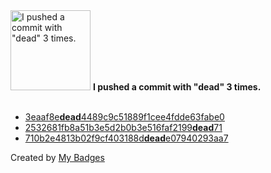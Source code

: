 <img src="https://my-badges.github.io/my-badges/dead-commit.png" alt="I pushed a commit with &quot;dead&quot; 3 times." title="I pushed a commit with &quot;dead&quot; 3 times." width="128">
<strong>I pushed a commit with &quot;dead&quot; 3 times.</strong>
<br><br>

- <a href="https://github.com/dwesh163/InputGame/commit/3eaaf8edead4489c9c51889f1cee4fdde63fabe0">3eaaf8e<strong>dead</strong>4489c9c51889f1cee4fdde63fabe0</a>
- <a href="https://github.com/dwesh163/JARVIS-IS/commit/2532681fb8a51b3e5d2b0b3e516faf2199dead71">2532681fb8a51b3e5d2b0b3e516faf2199<strong>dead</strong>71</a>
- <a href="https://github.com/dwesh163/markdown-to-pdf/commit/710b2e4813b02f9cf403188ddeade07940293aa7">710b2e4813b02f9cf403188d<strong>dead</strong>e07940293aa7</a>


Created by <a href="https://github.com/my-badges/my-badges">My Badges</a>